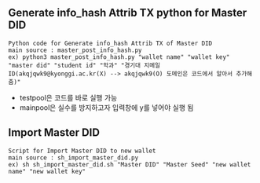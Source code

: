 ## Generate info_hash Attrib TX python for Master DID

```
Python code for Generate info_hash Attrib TX of Master DID
main source : master_post_info_hash.py
ex) python3 master_post_info_hash.py "wallet name" "wallet key" "master did" "student id" "학과" "경기대 지메일 ID(akqjqwk9@kyonggi.ac.kr(X) --> akqjqwk9(O) 도메인은 코드에서 알아서 추가해줌)"
```

- testpool은 코드를 바로 실행 가능
- mainpool은 실수를 방지하고자 입력창에 y를 넣어야 실행 됨

## Import Master DID
```
Script for Import Master DID to new wallet
main source : sh_import_master_did.py
ex) sh sh_import_master_did.sh "Master DID" "Master Seed" "new wallet name" "new wallet key"
```